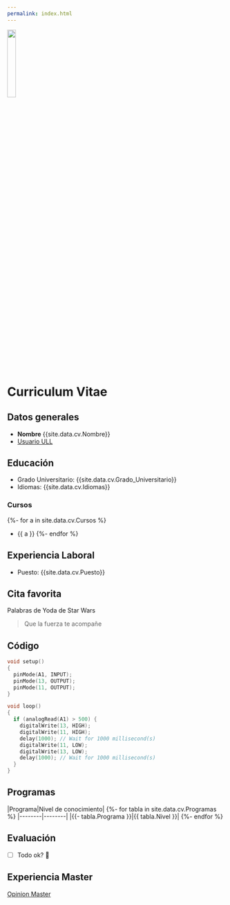 ```yaml
---
permalink: index.html
---
```

<img src="https://www.ull.es/portal/noticias/wp-content/uploads/sites/13/2018/04/ull-nuevo-logo.jpg" width="20%">

# Curriculum Vitae
## Datos generales
* **Nombre** {{site.data.cv.Nombre}}
* [Usuario ULL](https://campusdoctoradoyposgrado.ull.es/user/profile.php?id=34035)

## Educación
* Grado Universitario: {{site.data.cv.Grado_Universitario}}
* Idiomas: {{site.data.cv.Idiomas}}

### Cursos
{%- for a in site.data.cv.Cursos %}
* {{ a }}
{%- endfor %}

## Experiencia Laboral
* Puesto: {{site.data.cv.Puesto}}

## Cita favorita
Palabras de Yoda de Star Wars
> Que la fuerza te acompañe

## Código 
```cpp
void setup()
{
  pinMode(A1, INPUT);
  pinMode(13, OUTPUT);
  pinMode(11, OUTPUT);
}

void loop()
{
  if (analogRead(A1) > 500) {
    digitalWrite(13, HIGH);
    digitalWrite(11, HIGH);
    delay(1000); // Wait for 1000 millisecond(s)
    digitalWrite(11, LOW);
    digitalWrite(13, LOW);
    delay(1000); // Wait for 1000 millisecond(s)
  }
}
```
## Programas

|Programa|Nivel de conocimiento|
{%- for tabla in site.data.cv.Programas %}
|--------|--------|
|{{- tabla.Programa }}|{{ tabla.Nivel }}|
{%- endfor %}

## Evaluación
- [ ] Todo ok? :call_me_hand:

## Experiencia Master
[Opinion Master]({{site.baseurl}}/master)
